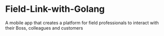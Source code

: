 # Field-Link-with-Golang
A mobile app that creates a platform for field professionals to interact with their Boss, colleagues and customers 
